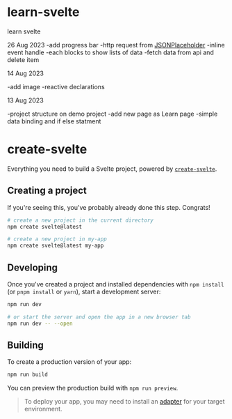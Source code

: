 # learn-svelte
learn svelte 

26 Aug 2023
-add progress bar
-http request from [JSONPlaceholder](https://jsonplaceholder.typicode.com/)
-inline event handle
-each blocks to show lists of data
-fetch data from api and delete item

14 Aug 2023

-add image
-reactive declarations

13 Aug 2023

-project structure on demo project
-add new page as Learn page
-simple data binding and if else statment


# create-svelte

Everything you need to build a Svelte project, powered by [`create-svelte`](https://github.com/sveltejs/kit/tree/master/packages/create-svelte).

## Creating a project

If you're seeing this, you've probably already done this step. Congrats!

```bash
# create a new project in the current directory
npm create svelte@latest

# create a new project in my-app
npm create svelte@latest my-app
```

## Developing

Once you've created a project and installed dependencies with `npm install` (or `pnpm install` or `yarn`), start a development server:

```bash
npm run dev

# or start the server and open the app in a new browser tab
npm run dev -- --open
```

## Building

To create a production version of your app:

```bash
npm run build
```

You can preview the production build with `npm run preview`.

> To deploy your app, you may need to install an [adapter](https://kit.svelte.dev/docs/adapters) for your target environment.
